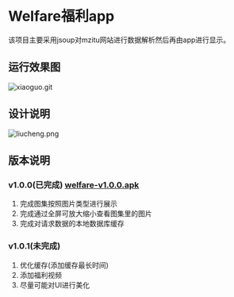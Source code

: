 # Welfare福利app

该项目主要采用jsoup对mzitu网站进行数据解析然后再由app进行显示。

## 运行效果图

![xiaoguo.git](https://upload-images.jianshu.io/upload_images/2898841-46c11dcebd23dfec.gif?imageMogr2/auto-orient/strip)

## 设计说明

![liucheng.png](https://upload-images.jianshu.io/upload_images/2898841-d743b08e81013b61.png?imageMogr2/auto-orient/strip%7CimageView2/2/w/1240)

## 版本说明

### v1.0.0(已完成) [welfare-v1.0.0.apk](https://github.com/boildcoffee/welfare/blob/master/apk/welfare-v1.0.0.apk)

1. 完成图集按照图片类型进行展示
2. 完成通过全屏可放大缩小查看图集里的图片
3. 完成对请求数据的本地数据库缓存

### v1.0.1(未完成)

1. 优化缓存(添加缓存最长时间)
2. 添加福利视频
3. 尽量可能对UI进行美化
